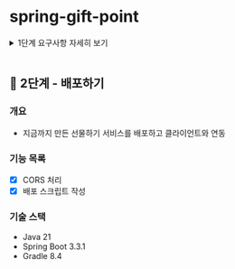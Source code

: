 # spring-gift-point

<details>
<summary>1단계 요구사항 자세히 보기</summary>

## 🚀 1단계 - API 명세

### 개요
- 프론트엔드 협업을 위해 API 검토 및 응답/요청 형식 통일

### 기능 목록
- [X] 팀 내에서 일관된 기준에 따라 API 명세 결정

    <details>
      <summary>확정된 팀 내 API 명세</summary>
    [프론트엔드에서 필요로 하는 API에 대해 요청/응답 통일](https://quickest-asterisk-75d.notion.site/TIL-BE-6a5c862a0b09410d943531f74281b231?p=8e8a604db8254cdb8c99ad3e6fc4ac5e&pm=c#:~:text=%EB%82%B4%EC%9A%A9%20(%ED%95%84%EC%88%98)-,6%EC%A3%BC%EC%B0%A8%20%EA%B3%BC%EC%A0%9C%20Step1%20%EB%AF%B8%EC%85%98%20%EC%A7%84%ED%96%89,-%ED%94%84%EB%A1%A0%ED%8A%B8%EC%97%94%EB%93%9C%EC%97%90%EC%84%9C%20%ED%95%84%EC%9A%94%EB%A1%9C%20%ED%95%98%EB%8A%94)
    
    통일할 API:
    - 회원 API - 회원 가입, 로그인
    - 카테고리 API - 카테고리 목록 조회
    - 상품 API - 상품 목록 가져오기(페이지네이션), 상품 상세 조회
    - 주문 API - 주문하기
    - 위시리스트 API - 위시리스트에 추가하기, 위시리스트 상품 삭제, 위시리스트 상품 조회 (페이지네이션)

    </details>
    
    - [X] API 수정하여 형식 통일
        - [X] 회원 API 통일
            - [X] 회원가입: URL, 메소드 통일
            - [X] 회원가입: 요청, 응답 통일
            - [X] 로그인: URL, 메소드 통일
            - [X] 로그인: 요청, 응답 통일
    
        - [X] 카테고리 API
            - [X] 카테고리 목록 조회: URL, 메소드 통일
            - [X] 카테고리 목록 조회: 요청, 응답 통일
    
        - [X] 상품 API
            - [X] 상품 목록 가져오기(페이지네이션): URL, 메소드 통일
            - [X] 상품 목록 가져오기(페이지네이션): 요청, 응답 통일
            - [X] 상품 상세 조회: URL, 메소드 통일
            - [X] 상품 상세 조회: 요청, 응답 통일
    
        - [X] 주문 API
            - [X] 주문하기: URL, 메소드 통일
            - [X] 주문하기: 요청, 응답 통일
    
        - [X] 위시리스트 API
            - [X] 위시리스트에 추가하기: URL, 메소드 통일
            - [X] 위시리스트에 추가하기: 요청, 응답 통일
            - [X] 위시리스트 상품 삭제: URL, 메소드 통일
            - [X] 위시리스트 상품 삭제: 요청, 응답 통일
            - [X] 위시리스트 상품 조회 (페이지네이션): URL, 메소드 통일
            - [X] 위시리스트 상품 조회 (페이지네이션): 요청, 응답 통일

</details>
<br>

## 🚀 2단계 - 배포하기

### 개요
- 지금까지 만든 선물하기 서비스를 배포하고 클라이언트와 연동

### 기능 목록
- [X] CORS 처리
- [X] 배포 스크립트 작성

### 기술 스택
- Java 21
- Spring Boot 3.3.1
- Gradle 8.4
